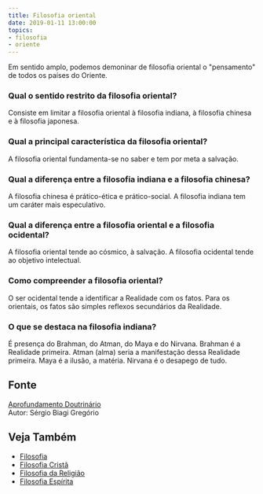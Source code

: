 ```yaml
---
title: Filosofia oriental
date: 2019-01-11 13:00:00
topics: 
- filosofia
- oriente
---
```


Em sentido amplo, podemos demoninar de filosofia oriental o "pensamento" de
todos os países do Oriente.

### Qual o sentido restrito da filosofia oriental?
Consiste em limitar a filosofia oriental à filosofia indiana, à
filosofia chinesa e à filosofia japonesa.

### Qual a principal característica da filosofia oriental?
A filosofia oriental fundamenta-se no saber e tem por meta a salvação.

### Qual a diferença entre a filosofia indiana e a filosofia chinesa?
A filosofia chinesa é prático-ética e prático-social. A filosofia
indiana tem um caráter mais especulativo.

### Qual a diferença entre a filosofia oriental e a filosofia ocidental?
A filosofia oriental tende ao cósmico, à salvação. A filosofia ocidental
tende ao objetivo intelectual.

### Como compreender a filosofia oriental?
O ser ocidental tende a identificar a Realidade com os fatos. Para os
orientais, os fatos são simples reflexos secundários da Realidade.

### O que se destaca na filosofia indiana?
É presença do Brahman, do Atman, do Maya e do Nirvana. Brahman é a
Realidade primeira. Atman (alma) seria a manifestação dessa Realidade
primeira. Maya é a ilusão, a matéria. Nirvana é o desapego de tudo.

## Fonte
[Aprofundamento Doutrinário](https://sites.google.com/view/aprofundamentodoutrinario/filosofia-oriental)  
Autor: Sérgio Biagi Gregório

## Veja Também
* [Filosofia](filosofia)
* [Filosofia Cristã](filosofia-crista)
* [Filosofia da Religião](filosofia-da-religiao)
* [Filosofia Espírita](filosofia-espirita)

